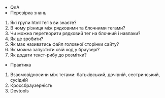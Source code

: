 - QnA
- Перевірка знань

1.  Які групи html тегів ви знаєте?
2.  В чому різниця між рядковими та блочними тегами?
3.  Чи можна перетворити рядковий тег на блочний і навпаки?
4.  Як це зробити?
5.  Як має називатись файл головної сторінки сайту?
6.  Як можна запустити свій код у браузері?
7.  Як додати текст-рибу до розмітки?

- Практика

1.  Взаємовідносини між тегами: батьківський, дочірній, сестринський, сусідній
2.  Кроссбраузерність
3.  Devtools
